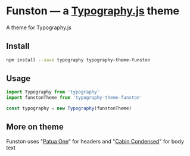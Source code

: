 # Funston — a <a href='https://github.com/kyleamathews/typography.js'>Typography.js</a> theme

A theme for Typography.js

## Install
```bash
npm install --save typography typography-theme-funston
```
## Usage
```javascript
import Typography from 'typography'
import funstonTheme from 'typography-theme-funston'

const typography = new Typography(funstonTheme)
```
## More on theme

Funston uses "<a href='https://fonts.google.com/specimen/Patua+One'>Patua One</a>" for headers and "<a href='https://fonts.google.com/specimen/Cabin+Condensed'>Cabin Condensed</a>" for body text
